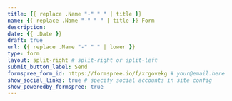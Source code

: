 ```yaml
---
title: {{ replace .Name "-" " " | title }}
name: {{ replace .Name "-" " " | title }} Form
description:
date: {{ .Date }}
draft: true
url: {{ replace .Name "-" " " | lower }}
type: form
layout: split-right # split-right or split-left
submit_button_label: Send
formspree_form_id: https://formspree.io/f/xrgovekg # your@email.here
show_social_links: true # specify social accounts in site config
show_poweredby_formspree: true
---
```

